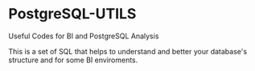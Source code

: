 # PostgreSQL-UTILS
Useful Codes for BI and PostgreSQL Analysis

This is a set of SQL that helps to understand and better your database's structure and for some BI enviroments.
